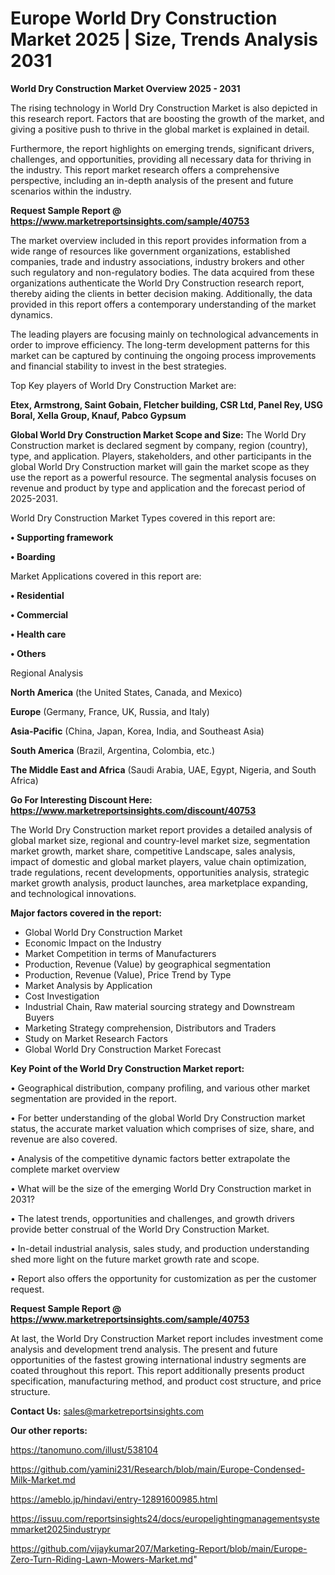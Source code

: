 # Europe World Dry Construction Market 2025 | Size, Trends Analysis 2031

<Strong> World Dry Construction Market Overview 2025 - 2031</strong>

The rising technology in World Dry Construction Market is also depicted in this research report. Factors that are boosting the growth of the market, and giving a positive push to thrive in the global market is explained in detail.

Furthermore, the report highlights on emerging trends, significant drivers, challenges, and opportunities, providing all necessary data for thriving in the industry. This report market research offers a comprehensive perspective, including an in-depth analysis of the present and future scenarios within the industry.

<strong>Request Sample Report @ <a href=https://www.marketreportsinsights.com/sample/40753>https://www.marketreportsinsights.com/sample/40753</a></strong>

The market overview included in this report provides information from a wide range of resources like government organizations, established companies, trade and industry associations, industry brokers and other such regulatory and non-regulatory bodies. The data acquired from these organizations authenticate the World Dry Construction research report, thereby aiding the clients in better decision making. Additionally, the data provided in this report offers a contemporary understanding of the market dynamics.

The leading players are focusing mainly on technological advancements in order to improve efficiency. The long-term development patterns for this market can be captured by continuing the ongoing process improvements and financial stability to invest in the best strategies.

Top Key players of World Dry Construction Market are:

<strong>Etex, Armstrong, Saint Gobain, Fletcher building, CSR Ltd, Panel Rey, USG Boral, Xella Group, Knauf, Pabco Gypsum</strong>

<strong><b>Global World Dry Construction Market Scope and Size:</b></strong>
The World Dry Construction market is declared segment by company, region (country), type, and application. Players, stakeholders, and other participants in the global World Dry Construction market will gain the market scope as they use the report as a powerful resource. The segmental analysis focuses on revenue and product by type and application and the forecast period of 2025-2031.

World Dry Construction Market Types covered in this report are:

<strong>•  Supporting framework

•  Boarding</strong>

Market Applications covered in this report are:

<strong>•  Residential

•  Commercial

•  Health care

•  Others</strong> 

Regional Analysis

<strong>North America</strong> (the United States, Canada, and Mexico)

<strong>Europe</strong> (Germany, France, UK, Russia, and Italy)

<strong>Asia-Pacific</strong> (China, Japan, Korea, India, and Southeast Asia)

<strong>South America</strong> (Brazil, Argentina, Colombia, etc.)

<strong>The Middle East and Africa</strong> (Saudi Arabia, UAE, Egypt, Nigeria, and South Africa)

<strong>Go For Interesting Discount Here: <a href=https://www.marketreportsinsights.com/discount/40753>https://www.marketreportsinsights.com/discount/40753</a></strong>

The World Dry Construction market report provides a detailed analysis of global market size, regional and country-level market size, segmentation market growth, market share, competitive Landscape, sales analysis, impact of domestic and global market players, value chain optimization, trade regulations, recent developments, opportunities analysis, strategic market growth analysis, product launches, area marketplace expanding, and technological innovations.

<strong><b>Major factors covered in the report:</b></strong>
<ul>
  <li>Global World Dry Construction Market </li>
  <li>Economic Impact on the Industry</li>
  <li>Market Competition in terms of Manufacturers</li>
  <li>Production, Revenue (Value) by geographical segmentation</li>
  <li>Production, Revenue (Value), Price Trend by Type</li>
  <li>Market Analysis by Application</li>
  <li>Cost Investigation</li>
  <li>Industrial Chain, Raw material sourcing strategy and Downstream Buyers</li>
  <li>Marketing Strategy comprehension, Distributors and Traders</li>
  <li>Study on Market Research Factors</li>
  <li>Global World Dry Construction Market Forecast</li>
</ul>

<strong><b>Key Point of the World Dry Construction Market report:</b></strong>

• Geographical distribution, company profiling, and various other market segmentation are provided in the report.

• For better understanding of the global World Dry Construction market status, the accurate market valuation which comprises of size, share, and revenue are also covered.

• Analysis of the competitive dynamic factors better extrapolate the complete market overview

• What will be the size of the emerging World Dry Construction market in 2031?

• The latest trends, opportunities and challenges, and growth drivers provide better construal of the World Dry Construction Market.

• In-detail industrial analysis, sales study, and production understanding shed more light on the future market growth rate and scope.

• Report also offers the opportunity for customization as per the customer request.

<strong>Request Sample Report @ <a href=https://www.marketreportsinsights.com/sample/40753>https://www.marketreportsinsights.com/sample/40753</a></strong>

At last, the World Dry Construction Market report includes investment come analysis and development trend analysis. The present and future opportunities of the fastest growing international industry segments are coated throughout this report. This report additionally presents product specification, manufacturing method, and product cost structure, and price structure.

<strong>Contact Us:</strong>
sales@marketreportsinsights.com

<strong>Our other reports:</strong>

<a href=https://tanomuno.com/illust/538104>https://tanomuno.com/illust/538104</a>

<a href=https://github.com/yamini231/Research/blob/main/Europe-Condensed-Milk-Market.md>https://github.com/yamini231/Research/blob/main/Europe-Condensed-Milk-Market.md</a>

<a href=https://ameblo.jp/hindavi/entry-12891600985.html>https://ameblo.jp/hindavi/entry-12891600985.html</a>

<a href=https://issuu.com/reportsinsights24/docs/europelightingmanagementsystemmarket2025industrypr>https://issuu.com/reportsinsights24/docs/europelightingmanagementsystemmarket2025industrypr</a>

<a href=https://github.com/vijaykumar207/Marketing-Report/blob/main/Europe-Zero-Turn-Riding-Lawn-Mowers-Market.md>https://github.com/vijaykumar207/Marketing-Report/blob/main/Europe-Zero-Turn-Riding-Lawn-Mowers-Market.md</a>"
